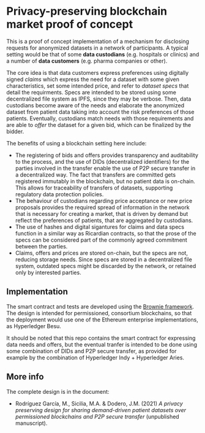 # Privacy-preserving blockchain market proof of concept

This is a proof of concept implementation of a mechanism for disclosing requests for anonymized datasets in a network of participants. A typical setting would be that of some **data custodians** (e.g. hospitals or clinics) and a number of **data customers** (e.g. pharma companies or other). 

The core idea is that data customers express preferences using digitally signed *claims* which express the need for a dataset with some given characteristics, set some intended price, and refer to *dataset specs* that detail the requirments. Specs are intended to be stored using some decentralized file system as IPFS, since they may be verbose. Then, data custodians become aware of the needs and elaborate the anonymized dataset from patient data taking into account the risk preferences of those patients. Eventually, custodians match needs with those requirements and are able to *offer* the dataset for a given bid, which can be finalized by the bidder. 

The benefits of using a blockchain setting here include:

* The registering of bids and offers provides transparency and auditability to the process, and the use of DIDs (decentralized identifiers) for the parties involved in the transfer enable the use of P2P secure transfer in a decentralized way. The fact that transfers are committed gets registered immutably in the blockchain, but no patient data is on-chain. This allows for traceability of transfers of datasets, supporting regulatory data protection policies.
* The behaviour of custodians regarding price acceptance or new price proposals provides the required spread of information in the network that is necessary for creating a market, that is driven by demand but reflect the preferences of patients, that are aggregated by custodians. 
* The use of hashes and digital sigantures for claims and data specs function in a similar way as Ricardian contracts, so that the prose of the specs can be considered part of the commonly agreed commitment between the parties. 
* Claims, offers and prices are stored on-chain, but the specs are not, reducing storage needs. Since specs are stored in a decentralized file system, outdated specs might be discarded by the network, or retained only by interested parties.  

## Implementation

The smart contract and tests are developed using the [Brownie framework](https://eth-brownie.readthedocs.io/en/stable/). The design is intended for permissioned, consortium blockchains, so that the deployment would use one of the Ethereum enterprise implementations, as Hyperledger Besu.

It should be noted that this repo contains the smart contract for expressing data needs and offers, but the eventual tranfer is intended to be done using some combination of DIDs and P2P secure transfer, as provided for example by the combination of Hyperledger Indy + Hyperledger Aries. 

## More info

The complete design is in the document:
 
* Rodríguez García, M., Sicilia, M.A. & Dodero, J.M. (2021) *A privacy preserving design for sharing demand-driven patient datasets over permissioned blockchains and P2P secure transfer* (unpublished manuscript).
